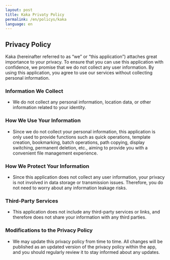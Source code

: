 ```yaml
---
layout: post
title: Kaka Privaty Policy
permalink: /en/policys/kaka
language: en
---
```


## Privacy Policy

Kaka (hereinafter referred to as “we” or “this application”) attaches great importance to your privacy. To ensure that you can use this application with confidence, we promise that we do not collect any user information. By using this application, you agree to use our services without collecting personal information.

### Information We Collect
- We do not collect any personal information, location data, or other information related to your identity.

### How We Use Your Information
- Since we do not collect your personal information, this application is only used to provide functions such as quick operations, template creation, bookmarking, batch operations, path copying, display switching, permanent deletion, etc., aiming to provide you with a convenient file management experience.

### How We Protect Your Information
- Since this application does not collect any user information, your privacy is not involved in data storage or transmission issues. Therefore, you do not need to worry about any information leakage risks.

### Third-Party Services
- This application does not include any third-party services or links, and therefore does not share your information with any third parties.

### Modifications to the Privacy Policy
- We may update this privacy policy from time to time. All changes will be published as an updated version of the privacy policy within the app, and you should regularly review it to stay informed about any updates.

